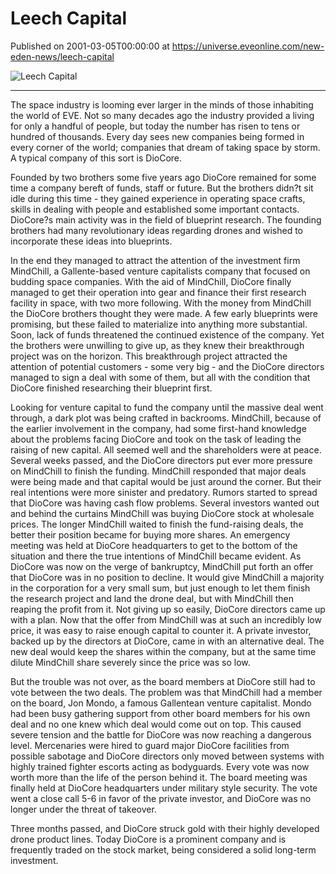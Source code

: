 # Leech Capital
Published on 2001-03-05T00:00:00 at https://universe.eveonline.com/new-eden-news/leech-capital

![Leech Capital](https://web.ccpgamescdn.com/communityassets/img/chronicles/chronicleImage/leach_capital.jpg)

---


The space industry is looming ever larger in the minds of those inhabiting the world of EVE. Not so many decades ago the industry provided a living for only a handful of people, but today the number has risen to tens or hundred of thousands. Every day sees new companies being formed in every corner of the world; companies that dream of taking space by storm. A typical company of this sort is DioCore.

Founded by two brothers some five years ago DioCore remained for some time a company bereft of funds, staff or future. But the brothers didn?t sit idle during this time - they gained experience in operating space crafts, skills in dealing with people and established some important contacts. DioCore?s main activity was in the field of blueprint research. The founding brothers had many revolutionary ideas regarding drones and wished to incorporate these ideas into blueprints.

In the end they managed to attract the attention of the investment firm MindChill, a Gallente-based venture capitalists company that focused on budding space companies. With the aid of MindChill, DioCore finally managed to get their operation into gear and finance their first research facility in space, with two more following. With the money from MindChill the DioCore brothers thought they were made. A few early blueprints were promising, but these failed to materialize into anything more substantial. Soon, lack of funds threatened the continued existence of the company. Yet the brothers were unwilling to give up, as they knew their breakthrough project was on the horizon. This breakthrough project attracted the attention of potential customers - some very big - and the DioCore directors managed to sign a deal with some of them, but all with the condition that DioCore finished researching their blueprint first.

Looking for venture capital to fund the company until the massive deal went through, a dark plot was being crafted in backrooms. MindChill, because of the earlier involvement in the company, had some first-hand knowledge about the problems facing DioCore and took on the task of leading the raising of new capital. All seemed well and the shareholders were at peace. Several weeks passed, and the DioCore directors put ever more pressure on MindChill to finish the funding. MindChill responded that major deals were being made and that capital would be just around the corner. But their real intentions were more sinister and predatory. Rumors started to spread that DioCore was having cash flow problems. Several investors wanted out and behind the curtains MindChill was buying DioCore stock at wholesale prices. The longer MindChill waited to finish the fund-raising deals, the better their position became for buying more shares. An emergency meeting was held at DioCore headquarters to get to the bottom of the situation and there the true intentions of MindChill became evident. As DioCore was now on the verge of bankruptcy, MindChill put forth an offer that DioCore was in no position to decline. It would give MindChill a majority in the corporation for a very small sum, but just enough to let them finish the research project and land the drone deal, but with MindChill then reaping the profit from it. Not giving up so easily, DioCore directors came up with a plan. Now that the offer from MindChill was at such an incredibly low price, it was easy to raise enough capital to counter it. A private investor, backed up by the directors at DioCore, came in with an alternative deal. The new deal would keep the shares within the company, but at the same time dilute MindChill share severely since the price was so low.

But the trouble was not over, as the board members at DioCore still had to vote between the two deals. The problem was that MindChill had a member on the board, Jon Mondo, a famous Gallentean venture capitalist. Mondo had been busy gathering support from other board members for his own deal and no one knew which deal would come out on top. This caused severe tension and the battle for DioCore was now reaching a dangerous level. Mercenaries were hired to guard major DioCore facilities from possible sabotage and DioCore directors only moved between systems with highly trained fighter escorts acting as bodyguards. Every vote was now worth more than the life of the person behind it. The board meeting was finally held at DioCore headquarters under military style security. The vote went a close call 5-6 in favor of the private investor, and DioCore was no longer under the threat of takeover.

Three months passed, and DioCore struck gold with their highly developed drone product lines. Today DioCore is a prominent company and is frequently traded on the stock market, being considered a solid long-term investment.
